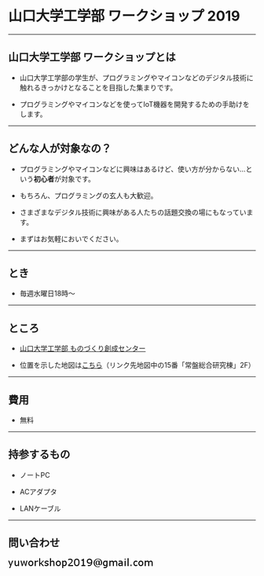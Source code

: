 # 山口大学工学部 ワークショップ 2019


---

## 山口大学工学部 ワークショップとは

- 山口大学工学部の学生が、プログラミングやマイコンなどのデジタル技術に触れるきっかけとなることを目指した集まりです。

- プログラミングやマイコンなどを使ってIoT機器を開発するための手助けをします。

---

## どんな人が対象なの？

- プログラミングやマイコンなどに興味はあるけど、使い方が分からない...という**初心者**が対象です。

- もちろん、プログラミングの玄人も大歓迎。

- さまざまなデジタル技術に興味がある人たちの話題交換の場にもなっています。

- まずはお気軽においでください。

---

## とき

- 毎週水曜日18時～

---

## ところ

- [山口大学工学部 ものづくり創成センター](http://www.mono.eng.yamaguchi-u.ac.jp/)

- 位置を示した地図は[こちら](http://www.yamaguchi-u.ac.jp/info/13/70.html)（リンク先地図中の15番「常盤総合研究棟」2F）

---

## 費用

- 無料

---

## 持参するもの

- ノートPC

- ACアダプタ

- LANケーブル

---

## 問い合わせ

![mail_address](mail_address.png)

